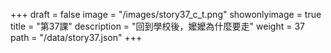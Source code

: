 +++
draft = false 
image = "/images/story37_c_t.png" 
showonlyimage = true 
title = "第37課" 
description = "回到學校後，嬤嬤為什麼要走"
weight = 37 
path = "/data/story37.json" 
+++

